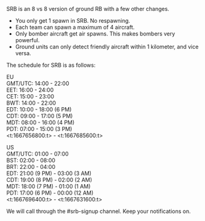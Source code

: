 SRB is an 8 vs 8 version of ground RB with a few other changes.

- You only get 1 spawn in SRB. No respawning.
- Each team can spawn a maximum of 4 aircraft.
- Only bomber aircraft get air spawns. This makes bombers very powerful.
- Ground units can only detect friendly aircraft within 1 kilometer, and vice versa.

The schedule for SRB is as follows:

EU  
	GMT/UTC: 14:00 - 22:00  
	EET: 16:00 - 24:00  
	CET: 15:00 - 23:00  
	BWT: 14:00 - 22:00  
	EDT: 10:00 - 18:00 (6 PM)  
	CDT: 09:00 - 17:00 (5 PM)  
	MDT: 08:00 - 16:00 (4 PM)  
	PDT: 07:00 - 15:00 (3 PM)  
	<t:1667656800:t> - <t:1667685600:t>

US  
	GMT/UTC: 01:00 - 07:00  
	BST: 02:00 - 08:00  
	BRT: 22:00 - 04:00  
	EDT: 21:00 (9 PM) - 03:00 (3 AM)  
	CDT: 19:00 (8 PM) - 02:00 (2 AM)  
	MDT: 18:00 (7 PM) - 01:00 (1 AM)  
	PDT: 17:00 (6 PM) - 00:00 (12 AM)  
	<t:1667696400:t> - <t:1667631600:t>

We will call through the #srb-signup channel. Keep your notifications on.